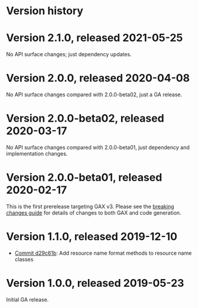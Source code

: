 # Version history

# Version 2.1.0, released 2021-05-25

No API surface changes; just dependency updates.

# Version 2.0.0, released 2020-04-08

No API surface changes compared with 2.0.0-beta02, just a GA release.

# Version 2.0.0-beta02, released 2020-03-17

No API surface changes compared with 2.0.0-beta01, just dependency
and implementation changes.

# Version 2.0.0-beta01, released 2020-02-17

This is the first prerelease targeting GAX v3. Please see the [breaking changes
guide](https://googleapis.github.io/google-cloud-dotnet/docs/guides/breaking-gax2.html)
for details of changes to both GAX and code generation.

# Version 1.1.0, released 2019-12-10

- [Commit d29c61b](https://github.com/googleapis/google-cloud-dotnet/commit/d29c61b): Add resource name format methods to resource name classes

# Version 1.0.0, released 2019-05-23

Initial GA release.
